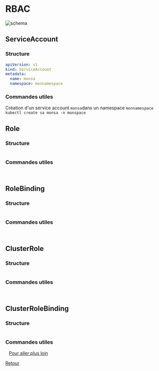 # RBAC

![schema](https://obeyler.github.io/Formation-K8S/images/k8s-rbac.svg)

## ServiceAccount
### Structure
```yaml
apiVersion: v1
kind: ServiceAccount
metadata:
  name: monsa
  namespace: monnamespace
```
### Commandes utiles
Création d'un service account `monsa`dans un namespace `monnamespace`
`kubectl create sa monsa -n monspace `

## Role
### Structure
```yaml

```
### Commandes utiles
` `
## RoleBinding
### Structure
```yaml

```
### Commandes utiles
` `
## ClusterRole
### Structure
```yaml

```
### Commandes utiles
` `
## ClusterRoleBinding
### Structure
```yaml

```
### Commandes utiles
` `
[Pour aller plus loin ](../Exercices/Lab-003.md)

[Retour](https://obeyler.github.io/Formation-K8S/)

